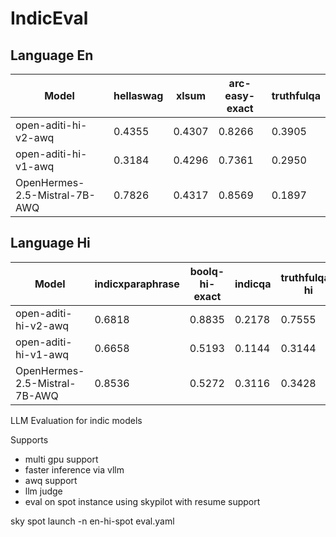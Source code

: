 # IndicEval


## Language En

| Model | hellaswag | xlsum | arc-easy-exact | truthfulqa | 
| --- | --- | --- | --- | --- | 
| open-aditi-hi-v2-awq | 0.4355 | 0.4307 | 0.8266 | 0.3905 |
| open-aditi-hi-v1-awq | 0.3184 | 0.4296 | 0.7361 | 0.2950 |
| OpenHermes-2.5-Mistral-7B-AWQ | 0.7826 | 0.4317 | 0.8569 | 0.1897 |

## Language Hi

| Model | indicxparaphrase | boolq-hi-exact | indicqa | truthfulqa-hi | xlsum-hi | indicsentiment | flores | indicwikibio | implicit_hate | 
| --- | --- | --- | --- | --- | --- | --- | --- | --- | --- | 
| open-aditi-hi-v2-awq | 0.6818 | 0.8835 | 0.2178 | 0.7555 | 0.4347 | 0.9539 | 42.4015 | 0.4788 | 40.6529 |
| open-aditi-hi-v1-awq | 0.6658 | 0.5193 | 0.1144 | 0.3144 | 0.4026 | 0.8637 | 39.0395 | 0.3411 | 37.0739 |
| OpenHermes-2.5-Mistral-7B-AWQ | 0.8536 | 0.5272 | 0.3116 | 0.3428 | 0.1894 | 0.9218 | 29.3681 | 0.3067 | 6.0594 |



LLM Evaluation for indic models

Supports 
- multi gpu support
- faster inference via vllm
- awq support
- llm judge
- eval on spot instance using skypilot with resume support


sky spot launch -n en-hi-spot eval.yaml
